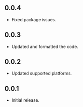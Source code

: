 ## 0.0.4

* Fixed package issues.

## 0.0.3

* Updated and formatted the code.

## 0.0.2

* Updated supported platforms.

## 0.0.1

* Initial release.


